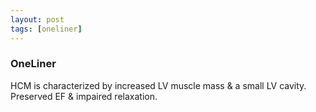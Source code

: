 ```yaml
---
layout: post
tags: [oneliner]
---
```



### OneLiner

HCM is characterized by increased LV muscle mass & a small LV cavity. Preserved EF & impaired relaxation.
